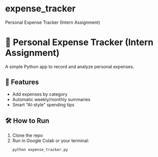 # expense_tracker
Personal Expense Tracker (Intern Assignment)
# 🧾 Personal Expense Tracker (Intern Assignment)

A simple Python app to record and analyze personal expenses.

## 🚀 Features
- Add expenses by category
- Automatic weekly/monthly summaries
- Smart "AI-style" spending tips

## 🛠️ How to Run
1. Clone the repo
2. Run in Google Colab or your terminal:
   ```bash
   python expense_tracker.py
